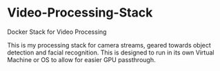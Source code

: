 # Video-Processing-Stack
Docker Stack for Video Processing

This is my processing stack for camera streams, geared towards object detection and facial recognition. This is designed to run in its own Virtual Machine or OS to allow for easier GPU passthrough.
